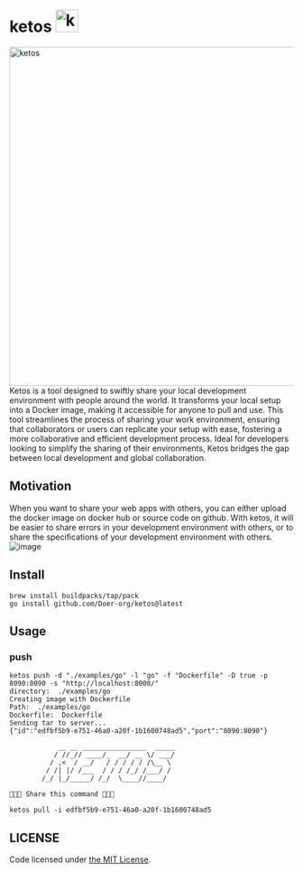# ketos <img alt="ketos" src="https://github.com/Doer-org/ketos/assets/77223796/0bb34886-2efb-4577-b934-23f1eb9d6129" width="40px"/> 

<img alt="ketos" src="https://images.unsplash.com/photo-1568430328012-21ed450453ea?q=80&w=1000&auto=format&fit=crop&ixlib=rb-4.0.3&ixid=M3wxMjA3fDB8MHxleHBsb3JlLWZlZWR8Mnx8fGVufDB8fHx8fA%3D%3D" width="600px"/> 
Ketos is a tool designed to swiftly share your local development environment with people around the world. It transforms your local setup into a Docker image, making it accessible for anyone to pull and use. This tool streamlines the process of sharing your work environment, ensuring that collaborators or users can replicate your setup with ease, fostering a more collaborative and efficient development process. Ideal for developers looking to simplify the sharing of their environments, Ketos bridges the gap between local development and global collaboration.

## Motivation
When you want to share your web apps with others, you can either upload the docker image on docker hub or source code on github. With ketos, it will be easier to share errors in your development environment with others, or to share the specifications of your development environment with others.
![image](https://github.com/Doer-org/ketos/assets/88176012/17d19ee6-12aa-431b-bf46-616d05fd9fb0)


## Install
```
brew install buildpacks/tap/pack
go install github.com/Doer-org/ketos@latest
```
## Usage
### push
```
ketos push -d "./examples/go" -l "go" -f "Dockerfile" -D true -p 8090:8090 -s "http://localhost:8000/"
directory:  ./examples/go
Creating image with Dockerfile
Path:  ./examples/go
Dockerfile:  Dockerfile
Sending tar to server...
{"id":"edfbf5b9-e751-46a0-a20f-1b1600748ad5","port":"8090:8090"}

            __ __ ________________  _____
           / //_// ____/_  __/ __ \/ ___/
          / ,<  / __/   / / / / / /\__ \
         / /| |/ /___  / / / /_/ /___/ /
        /_/ |_/_____/ /_/  \____//____/

🐳🐳🐳 Share this command 🐳🐳🐳

ketos pull -i edfbf5b9-e751-46a0-a20f-1b1600748ad5
```


## LICENSE
Code licensed under 
[the MIT License](https://github.com/Doer-org/ketos/blob/main/LICENSE).
